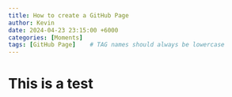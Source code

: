 ```yaml
---
title: How to create a GitHub Page
author: Kevin
date: 2024-04-23 23:15:00 +6000
categories: [Moments]
tags: [GitHub Page]    # TAG names should always be lowercase
---
```

# This is a test
